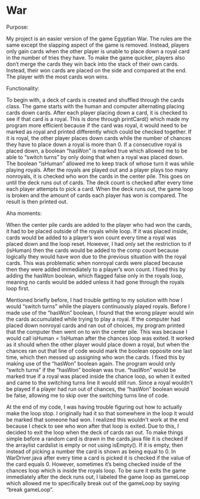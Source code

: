 # War
Purpose: 

My project is an easier version of the game Egyptian War. The rules are the same except the slapping aspect of the game is removed. Instead, players only gain cards when the other player is unable to place down a royal card in the number of tries they have. To make the game quicker, players also don’t merge the cards they win back into the stack of their own cards. Instead, their won cards are placed on the side and compared at the end. The player with the most cards won wins. 

Functionality:

To begin with, a deck of cards is created and shuffled through the cards class. The game starts with the human and computer alternating placing cards down cards. After each player placing down a card, it is checked to see if that card is a royal. This is done through printCard() which made my program more efficient because if the card was royal, it would need to be marked as royal and printed differently which could be checked together.  If it is royal, the other player places down cards while the number of chances they have to place down a royal is more than 0. If a consecutive royal is placed down, a boolean “hasWon” is marked true which allowed me to be able to “switch turns” by only doing that when a royal was placed down. The boolean “isHuman” allowed me to keep track of whose turn it was while playing royals. After the royals are played out and a player plays too many nonroyals, it is checked who won the cards in the center pile. This goes on until the deck runs out of cards. The deck count is checked after every time each player attempts to pick a card. When the deck runs out, the game loop is broken and the amount of cards each player has won is compared. The result is then printed out.

Aha moments:

When the center pile cards are added to the player who had won the cards, it had to be placed outside of the royals while loop. If it was placed inside, cards would be added to a player’s won count every time a royal was placed down and the loop reset. However, I had only set the restriction to if (isHuman) then the cards would be added to the comp count because logically they would have won due to the previous situation with the royal cards. This was problematic when nonroyal cards were placed because then they were added immediately to a player’s won count. I fixed this by adding the hasWon boolean, which flagged false only in the royals loop, meaning no cards would be added unless it had gone through the royals loop first. 

Mentioned briefly before, I had trouble getting to my solution with how I would “switch turns” while the players continuously played royals. Before I made use of the “hasWon” boolean, I found that the wrong player would win the cards accumulated while trying to play a royal. If the computer had placed down nonroyal cards and ran out of choices, my program printed that the computer then went on to win the center pile. This was because I would call isHuman = !isHuman after the chances loop was exited. It worked as it should when the other player would place down a royal, but when the chances ran out that line of code would mark the boolean opposite one last time, which then messed up assigning who won the cards. I fixed this by making use of the “hasWon” boolean again. The program would only “switch turns” if the “hasWon” boolean was true. “hasWon” would be marked true if a royal was placed inside the chance loop, so when it exited and came to the switching turns line it would still run. Since a royal wouldn’t be played if a player had run out of chances, the “hasWon” boolean would be false, allowing me to skip over the switching turns line of code. 

At the end of my code, I was having trouble figuring out how to actually make the loop stop. I originally had it so that somewhere in the loop it would be marked that someone had won. I realized this wouldn’t work at the end because I check to see who won after that loop is exited. Due to this, I decided to exit the loop when the deck of cards ran out. To make things simple before a random card is drawn in the cards.java file it is checked if the arraylist cardslist is empty or not using isEmpty(). If it is empty, then instead of picking a number the card is shown as being equal to 0. In WarDriver.java after every time a card is picked it is checked if the value of the card equals 0. However, sometimes it’s being checked inside of the chances loop which is inside the royals loop. To be sure it exits the game immediately after the deck runs out, I labeled the game loop as gameLoop which allowed me to specifically break out of the gameLoop by saying “break gameLoop”. 
